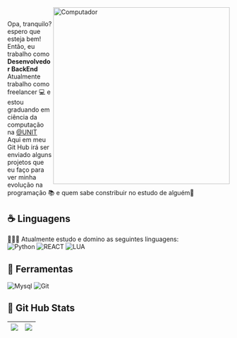 <img src="https://raw.githubusercontent.com/MicaelliMedeiros/micaellimedeiros/master/image/computer-illustration.png" min-width="400px" max-width="400px" width="400px" align="right" alt="Computador">

<p align="left">
 
  
## <p align="left"> 
  Opa, tranquilo? espero que esteja bem! </br>
  Então, eu trabalho como <strong>Desenvolvedor BackEnd</strong> Atualmente trabalho como freelancer 💻 e estou graduando em ciência da computação na [@UNIT](https://www.instagram.com/unit_br/)</br>
  Aqui em meu </strong>Git Hub</strong> irá ser enviado alguns projetos que eu faço para ver minha evolução na programação 📚 e quem sabe constribuir no estudo de alguém👥 <br>
</p>

 ## ☕ Linguagens 
  👨🏾‍💻 Atualmente estudo e domino as seguintes linguagens:</br>
  ![Python](https://img.shields.io/badge/Python-3776AB?style=for-the-badge&logo=python&logoColor=white)
  ![REACT](https://img.shields.io/badge/React-20232A?style=for-the-badge&logo=react&logoColor=61DAFB)
  ![LUA](https://camo.githubusercontent.com/220320d5ecad3626ef2ffbf3f5a4a2d2a4087c24ef590024b5a13f4254ccd3e1/68747470733a2f2f696d672e736869656c64732e696f2f62616467652f4c75612d3243324437323f7374796c653d666f722d7468652d6261646765266c6f676f3d6c7561266c6f676f436f6c6f723d7768697465)
 

 ## 🧰 Ferramentas 
![Mysql](https://img.shields.io/badge/MySQL-00000F?style=for-the-badge&logo=mysql&logoColor=white)
![Git](https://img.shields.io/badge/Git-E34F26?style=for-the-badge&logo=git&logoColor=white)

 ## 🎯 Git Hub Stats 
  | ![](http://github-profile-summary-cards.vercel.app/api/cards/profile-details?username=SoftBerts&theme=github_dark) | ![](http://github-profile-summary-cards.vercel.app/api/cards/stats?username=SoftBerts&theme=github_dark) |
| :-: | :-: |
</p>  
